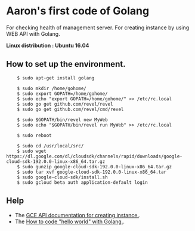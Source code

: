 # Aaron's first code of Golang

For checking health of management server.
For creating instance by using WEB API with Golang.

**Linux distribution : Ubuntu 16.04**



## How to set up the environment.

        $ sudo apt-get install golang

        $ sudo mkdir /home/gohome/
        $ sudo export GOPATH=/home/gohome/
        $ sudo echo "export GOPATH=/home/gohome/" >> /etc/rc.local
        $ sudo go get github.com/revel/revel
        $ sudo go get github.com/revel/cmd/revel

        $ sudo $GOPATH/bin/revel new MyWeb
        $ sudo echo "$GOPATH/bin/revel run MyWeb" >> /etc/rc.local

        $ sudo reboot

        $ sudo cd /usr/local/src/     
        $ sudo wget https://dl.google.com/dl/cloudsdk/channels/rapid/downloads/google-cloud-sdk-192.0.0-linux-x86_64.tar.gz
        $ sudo gunzip google-cloud-sdk-192.0.0-linux-x86_64.tar.gz 
        $ sudo tar xvf google-cloud-sdk-192.0.0-linux-x86_64.tar 
        $ sudo google-cloud-sdk/install.sh
        $ sudo gcloud beta auth application-default login



## Help

* The [GCE API documentation for creating instance.](https://cloud.google.com/compute/docs/reference/rest/beta/instances/insert).
* The [How to code "hello world" with Golang.](https://revel.github.io/tutorial/firstapp.html).

